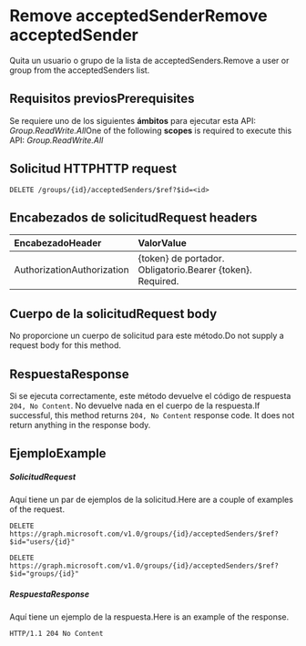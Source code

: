 # <a name="remove-acceptedsender"></a><span data-ttu-id="4eb54-101">Remove acceptedSender</span><span class="sxs-lookup"><span data-stu-id="4eb54-101">Remove acceptedSender</span></span>

<span data-ttu-id="4eb54-102">Quita un usuario o grupo de la lista de acceptedSenders.</span><span class="sxs-lookup"><span data-stu-id="4eb54-102">Remove a user or group from the acceptedSenders list.</span></span> 
## <a name="prerequisites"></a><span data-ttu-id="4eb54-103">Requisitos previos</span><span class="sxs-lookup"><span data-stu-id="4eb54-103">Prerequisites</span></span>
<span data-ttu-id="4eb54-104">Se requiere uno de los siguientes **ámbitos** para ejecutar esta API: *Group.ReadWrite.All*</span><span class="sxs-lookup"><span data-stu-id="4eb54-104">One of the following **scopes** is required to execute this API: *Group.ReadWrite.All*</span></span>
## <a name="http-request"></a><span data-ttu-id="4eb54-105">Solicitud HTTP</span><span class="sxs-lookup"><span data-stu-id="4eb54-105">HTTP request</span></span>
<!-- { "blockType": "ignored" } -->
```http
DELETE /groups/{id}/acceptedSenders/$ref?$id=<id>

```
## <a name="request-headers"></a><span data-ttu-id="4eb54-106">Encabezados de solicitud</span><span class="sxs-lookup"><span data-stu-id="4eb54-106">Request headers</span></span>
| <span data-ttu-id="4eb54-107">Encabezado</span><span class="sxs-lookup"><span data-stu-id="4eb54-107">Header</span></span>       | <span data-ttu-id="4eb54-108">Valor</span><span class="sxs-lookup"><span data-stu-id="4eb54-108">Value</span></span> |
|:---------------|:--------|
| <span data-ttu-id="4eb54-109">Authorization</span><span class="sxs-lookup"><span data-stu-id="4eb54-109">Authorization</span></span>  | <span data-ttu-id="4eb54-p101">{token} de portador. Obligatorio.</span><span class="sxs-lookup"><span data-stu-id="4eb54-p101">Bearer {token}. Required.</span></span>  |

## <a name="request-body"></a><span data-ttu-id="4eb54-112">Cuerpo de la solicitud</span><span class="sxs-lookup"><span data-stu-id="4eb54-112">Request body</span></span>
<span data-ttu-id="4eb54-113">No proporcione un cuerpo de solicitud para este método.</span><span class="sxs-lookup"><span data-stu-id="4eb54-113">Do not supply a request body for this method.</span></span>

## <a name="response"></a><span data-ttu-id="4eb54-114">Respuesta</span><span class="sxs-lookup"><span data-stu-id="4eb54-114">Response</span></span>

<span data-ttu-id="4eb54-p102">Si se ejecuta correctamente, este método devuelve el código de respuesta `204, No Content`. No devuelve nada en el cuerpo de la respuesta.</span><span class="sxs-lookup"><span data-stu-id="4eb54-p102">If successful, this method returns `204, No Content` response code. It does not return anything in the response body.</span></span>

## <a name="example"></a><span data-ttu-id="4eb54-117">Ejemplo</span><span class="sxs-lookup"><span data-stu-id="4eb54-117">Example</span></span>
##### <a name="request"></a><span data-ttu-id="4eb54-118">Solicitud</span><span class="sxs-lookup"><span data-stu-id="4eb54-118">Request</span></span>
<span data-ttu-id="4eb54-119">Aquí tiene un par de ejemplos de la solicitud.</span><span class="sxs-lookup"><span data-stu-id="4eb54-119">Here are a couple of examples of the request.</span></span>
<!-- {
  "blockType": "request",
  "name": "create_directoryobject_from_group"
}-->
```http
DELETE https://graph.microsoft.com/v1.0/groups/{id}/acceptedSenders/$ref?$id="users/{id}"

DELETE https://graph.microsoft.com/v1.0/groups/{id}/acceptedSenders/$ref?$id="groups/{id}"
```

##### <a name="response"></a><span data-ttu-id="4eb54-120">Respuesta</span><span class="sxs-lookup"><span data-stu-id="4eb54-120">Response</span></span>
<span data-ttu-id="4eb54-121">Aquí tiene un ejemplo de la respuesta.</span><span class="sxs-lookup"><span data-stu-id="4eb54-121">Here is an example of the response.</span></span> 
<!-- {
  "blockType": "response",
  "truncated": true
} -->
```http
HTTP/1.1 204 No Content
```

<!-- uuid: 8fcb5dbc-d5aa-4681-8e31-b001d5168d79
2015-10-25 14:57:30 UTC -->
<!-- {
  "type": "#page.annotation",
  "description": "Create acceptedSender",
  "keywords": "",
  "section": "documentation",
  "tocPath": ""
}-->